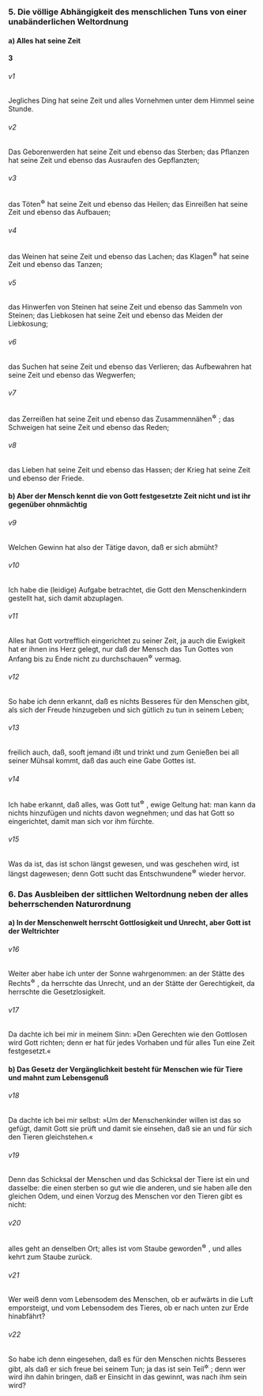 ### 5. Die völlige Abhängigkeit des menschlichen Tuns von einer unabänderlichen Weltordnung

#### a) Alles hat seine Zeit

__3__

###### v1
Jegliches Ding hat seine Zeit und alles Vornehmen unter dem Himmel seine Stunde.

###### v2
Das Geborenwerden hat seine Zeit und ebenso das Sterben; das Pflanzen hat seine Zeit und ebenso das Ausraufen des Gepflanzten;

###### v3
das Töten<sup title="oder: Zerstören">&#x2732;</sup>
 hat seine Zeit und ebenso das Heilen; das Einreißen hat seine Zeit und ebenso das Aufbauen;

###### v4
das Weinen hat seine Zeit und ebenso das Lachen; das Klagen<sup title="oder: Trauern">&#x2732;</sup>
 hat seine Zeit und ebenso das Tanzen;

###### v5
das Hinwerfen von Steinen hat seine Zeit und ebenso das Sammeln von Steinen; das Liebkosen hat seine Zeit und ebenso das Meiden der Liebkosung;

###### v6
das Suchen hat seine Zeit und ebenso das Verlieren; das Aufbewahren hat seine Zeit und ebenso das Wegwerfen;

###### v7
das Zerreißen hat seine Zeit und ebenso das Zusammennähen<sup title="oder: Flicken">&#x2732;</sup>
; das Schweigen hat seine Zeit und ebenso das Reden;

###### v8
das Lieben hat seine Zeit und ebenso das Hassen; der Krieg hat seine Zeit und ebenso der Friede.

#### b) Aber der Mensch kennt die von Gott festgesetzte Zeit nicht und ist ihr gegenüber ohnmächtig


###### v9
Welchen Gewinn hat also der Tätige davon, daß er sich abmüht?

###### v10
Ich habe die (leidige) Aufgabe betrachtet, die Gott den Menschenkindern gestellt hat, sich damit abzuplagen.

###### v11
Alles hat Gott vortrefflich eingerichtet zu seiner Zeit, ja auch die Ewigkeit hat er ihnen ins Herz gelegt, nur daß der Mensch das Tun Gottes von Anfang bis zu Ende nicht zu durchschauen<sup title="oder: verstehen">&#x2732;</sup>
 vermag.

###### v12
So habe ich denn erkannt, daß es nichts Besseres für den Menschen gibt, als sich der Freude hinzugeben und sich gütlich zu tun in seinem Leben;

###### v13
freilich auch, daß, sooft jemand ißt und trinkt und zum Genießen bei all seiner Mühsal kommt, daß das auch eine Gabe Gottes ist.

###### v14
Ich habe erkannt, daß alles, was Gott tut<sup title="oder: bestimmt hat">&#x2732;</sup>
, ewige Geltung hat: man kann da nichts hinzufügen und nichts davon wegnehmen; und das hat Gott so eingerichtet, damit man sich vor ihm fürchte.

###### v15
Was da ist, das ist schon längst gewesen, und was geschehen wird, ist längst dagewesen; denn Gott sucht das Entschwundene<sup title="oder: in Vergessenheit Geratene">&#x2732;</sup>
 wieder hervor.

### 6. Das Ausbleiben der sittlichen Weltordnung neben der alles beherrschenden Naturordnung

#### a) In der Menschenwelt herrscht Gottlosigkeit und Unrecht, aber Gott ist der Weltrichter


###### v16
Weiter aber habe ich unter der Sonne wahrgenommen: an der Stätte des Rechts<sup title="d.h. wo Recht sein sollte">&#x2732;</sup>
, da herrschte das Unrecht, und an der Stätte der Gerechtigkeit, da herrschte die Gesetzlosigkeit.

###### v17
Da dachte ich bei mir in meinem Sinn: »Den Gerechten wie den Gottlosen wird Gott richten; denn er hat für jedes Vorhaben und für alles Tun eine Zeit festgesetzt.«

#### b) Das Gesetz der Vergänglichkeit besteht für Menschen wie für Tiere und mahnt zum Lebensgenuß


###### v18
Da dachte ich bei mir selbst: »Um der Menschenkinder willen ist das so gefügt, damit Gott sie prüft und damit sie einsehen, daß sie an und für sich den Tieren gleichstehen.«

###### v19
Denn das Schicksal der Menschen und das Schicksal der Tiere ist ein und dasselbe: die einen sterben so gut wie die anderen, und sie haben alle den gleichen Odem, und einen Vorzug des Menschen vor den Tieren gibt es nicht:

###### v20
alles geht an denselben Ort; alles ist vom Staube geworden<sup title="oder: genommen">&#x2732;</sup>
, und alles kehrt zum Staube zurück.

###### v21
Wer weiß denn vom Lebensodem des Menschen, ob er aufwärts in die Luft emporsteigt, und vom Lebensodem des Tieres, ob er nach unten zur Erde hinabfährt?

###### v22
So habe ich denn eingesehen, daß es für den Menschen nichts Besseres gibt, als daß er sich freue bei seinem Tun; ja das ist sein Teil<sup title="oder: Lohn">&#x2732;</sup>
; denn wer wird ihn dahin bringen, daß er Einsicht in das gewinnt, was nach ihm sein wird?
